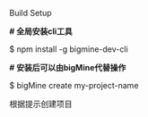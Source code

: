 Build Setup

**# 全局安装cli工具**

$ npm install -g bigmine-dev-cli

**# 安装后可以由bigMine代替操作**

$ bigMine create my-project-name

根据提示创建项目
